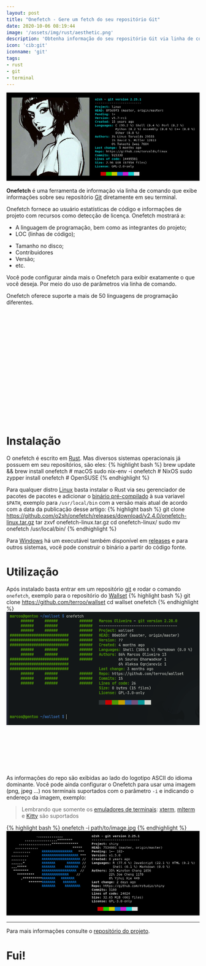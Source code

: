 ```yaml
---
layout: post
title: "Onefetch - Gere um fetch do seu repositório Git"
date: 2020-10-06 08:19:44
image: '/assets/img/rust/aesthetic.png'
description: 'Obtenha informação do seu repositório Git via linha de comando.'
icon: 'cib:git'
iconname: 'git'
tags:
- rust
- git
- terminal
---
```


![Obtenha informação do seu repositório Git via linha de comando](/assets/img/rust/aesthetic.png)

**Onefetch** é uma ferramenta de informação via linha de comando que exibe informações sobre seu repositório [Git](https://terminalroot.com.br/git/) diretamente em seu terminal.

Onefetch fornece ao usuário estatísticas de código e informações de projeto com recursos como detecção de licença. Onefetch mostrará a:
+ A linguagem de programação, bem como as integrantes do projeto;
+ LOC (linhas de código);
- Tamanho no disco;
- Contribuidores
- Versão;
- etc.

Você pode configurar ainda mais o Onefetch para exibir exatamente o que você deseja. Por meio do uso de parâmetros via linha de comando.

Onefetch oferece suporte a mais de 50 linguagens de programação diferentes.

<!-- QUADRADO -->
<script async src="//pagead2.googlesyndication.com/pagead/js/adsbygoogle.js"></script>
<ins class="adsbygoogle"
style="display:inline-block;width:336px;height:280px"
data-ad-client="ca-pub-2838251107855362"
data-ad-slot="5351066970"></ins>
<script>
(adsbygoogle = window.adsbygoogle || []).push({});
</script>

# Instalação
O onefetch é escrito em [Rust](https://www.rust-lang.org/). Mas diversos sistemas operacionais já possuem em seu repositórios, são eles:
{% highlight bash %}
brew update && brew install onefetch # macOS
sudo nix-env -i onefetch # NixOS
sudo zypper install onefetch # OpenSUSE
{% endhighlight %}

Para qualquer distro [Linux](https://terminalroot.com.br/tags#linux) basta instalar o Rust via seu gerenciador de pacotes de pacotes e adicionar o [binário pré-compilado](https://github.com/o2sh/onefetch/releases) à sua variavel `$PATH`, exemplo para `/usr/local/bin` com a versão mais atual de acordo com a data da publicação desse artigo:
{% highlight bash %}
git clone https://github.com/o2sh/onefetch/releases/download/v2.4.0/onefetch-linux.tar.gz
tar zxvf onefetch-linux.tar.gz
cd onefetch-linux/
sudo mv onefetch /usr/local/bin/
{% endhighlight %}

Para [Windows](https://terminalroot.com.br/tags#windows) há um executável também disponível em [releases](https://github.com/o2sh/onefetch/releases/) e para outros sistemas, você pode construir o binário a partir do código fonte.

# Utilização
Após instalado basta entrar em um repositório [git](https://terminalroot.com.br/git/) e rodar o comando `onefetch`, exemplo para o repositório do [Wallset](https://github.com/terroo/wallset)
{% highlight bash %}
git clone  https://github.com/terroo/wallset
cd wallset
onefetch
{% endhighlight %}
![Wallset Onefetch](/assets/img/rust/wallset-onefetch.png)

<!-- MINI ANÚNCIO -->
<script async src="//pagead2.googlesyndication.com/pagead/js/adsbygoogle.js"></script>
<!-- Games Root -->
<ins class="adsbygoogle"
style="display:inline-block;width:730px;height:95px"
data-ad-client="ca-pub-2838251107855362"
data-ad-slot="5351066970"></ins>
<script>
(adsbygoogle = window.adsbygoogle || []).push({});
</script>

As informações do repo são exibidas ao lado do logotipo ASCII do idioma dominante. Você pode ainda configurar o Onefetch para usar uma imagem (png, jpeg ...) nos terminais suportados com o parâmetro `-i` e indicando o endereço da imagem, exemplo:
> Lembrando que somente os [emuladores de terminais](https://terminalroot.com.br/2019/08/os-10-melhores-emuladores-de-terminal-para-seu-linux.html): [xterm](https://terminalroot.com.br/2019/08/os-10-melhores-emuladores-de-terminal-para-seu-linux.html), [mlterm](https://sourceforge.net/projects/mlterm/) e [Kitty](https://github.com/kovidgoyal/kitty/) são suportados

{% highlight bash %}
onefetch -i path/to/image.jpg
{% endhighlight %}
![Exemplo de suporte de imagem](/assets/img/rust/r.png)

---

Para mais informações consulte o [repositório do projeto](https://github.com/o2sh/onefetch/).

# Fui!
